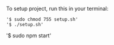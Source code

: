 To setup project, run this in your terminal:

	'$ sudo chmod 755 setup.sh'
	'$ ./setup.sh'

'$ sudo npm start'